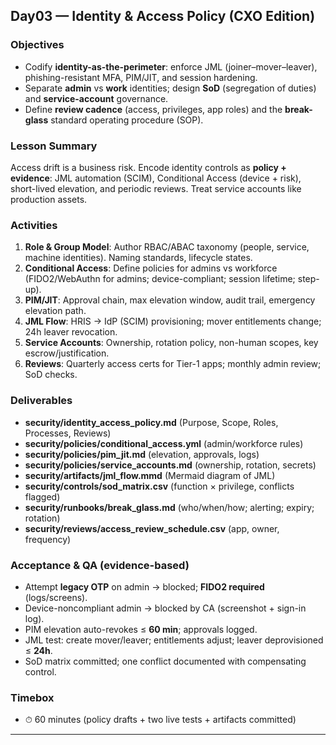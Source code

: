 ## Day03 — Identity & Access Policy (CXO Edition)

### Objectives
- Codify **identity-as-the-perimeter**: enforce JML (joiner–mover–leaver), phishing-resistant MFA, PIM/JIT, and session hardening.
- Separate **admin** vs **work** identities; design **SoD** (segregation of duties) and **service-account** governance.
- Define **review cadence** (access, privileges, app roles) and the **break-glass** standard operating procedure (SOP).

### Lesson Summary
Access drift is a business risk. Encode identity controls as **policy + evidence**: JML automation (SCIM), Conditional Access (device + risk), short-lived elevation, and periodic reviews. Treat service accounts like production assets.

### Activities
1) **Role & Group Model**: Author RBAC/ABAC taxonomy (people, service, machine identities). Naming standards, lifecycle states.
2) **Conditional Access**: Define policies for admins vs workforce (FIDO2/WebAuthn for admins; device-compliant; session lifetime; step-up).
3) **PIM/JIT**: Approval chain, max elevation window, audit trail, emergency elevation path.
4) **JML Flow**: HRIS → IdP (SCIM) provisioning; mover entitlements change; 24h leaver revocation.
5) **Service Accounts**: Ownership, rotation policy, non-human scopes, key escrow/justification.
6) **Reviews**: Quarterly access certs for Tier-1 apps; monthly admin review; SoD checks.

### Deliverables
- **security/identity_access_policy.md** (Purpose, Scope, Roles, Processes, Reviews)
- **security/policies/conditional_access.yml** (admin/workforce rules)
- **security/policies/pim_jit.md** (elevation, approvals, logs)
- **security/policies/service_accounts.md** (ownership, rotation, secrets)
- **security/artifacts/jml_flow.mmd** (Mermaid diagram of JML)
- **security/controls/sod_matrix.csv** (function × privilege, conflicts flagged)
- **security/runbooks/break_glass.md** (who/when/how; alerting; expiry; rotation)
- **security/reviews/access_review_schedule.csv** (app, owner, frequency)

### Acceptance & QA (evidence-based)
- Attempt **legacy OTP** on admin → blocked; **FIDO2 required** (logs/screens).
- Device-noncompliant admin → blocked by CA (screenshot + sign-in log).
- PIM elevation auto-revokes ≤ **60 min**; approvals logged.
- JML test: create mover/leaver; entitlements adjust; leaver deprovisioned ≤ **24h**.
- SoD matrix committed; one conflict documented with compensating control.

### Timebox
- ⏱ 60 minutes (policy drafts + two live tests + artifacts committed)

---
